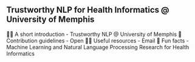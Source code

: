 ## Trustworthy NLP for Health Informatics @ University of Memphis

<!--

**Here are some ideas to get you started:**

🙋‍♀️ A short introduction - Trustworthy NLP @ University of Memphis
🌈 Contribution guidelines - Open
👩‍💻 Useful resources - Email
🍿 Fun facts - Research for Health Informatics
-->

🙋‍♀️ A short introduction - Trustworthy NLP @ University of Memphis
🌈 Contribution guidelines - Open
👩‍💻 Useful resources - Email
🍿 Fun facts - Machine Learning and Natural Language Processing Research for Health Informatics
